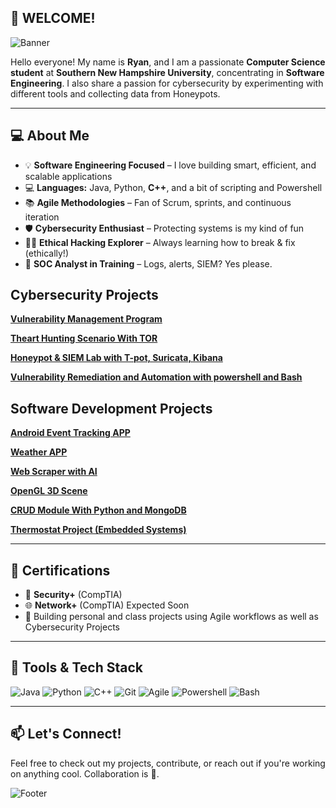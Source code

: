 ## 👋 WELCOME!

![Banner](https://capsule-render.vercel.app/api?type=waving&color=gradient&height=200&section=header&text=Hello,%20World!%20👨‍💻&fontSize=40)

Hello everyone! My name is **Ryan**, and I am a passionate **Computer Science student** at **Southern New Hampshire University**, concentrating in **Software Engineering**. I also share a passion for cybersecurity by experimenting
with different tools and collecting data from Honeypots. 

---

## 💻 About Me

- 💡 **Software Engineering Focused** – I love building smart, efficient, and scalable applications
- 💻 **Languages:** Java, Python, **C++**, and a bit of scripting and Powershell
- 📚 **Agile Methodologies** – Fan of Scrum, sprints, and continuous iteration
- 🛡️ **Cybersecurity Enthusiast** – Protecting systems is my kind of fun
- 🕵️‍♂️ **Ethical Hacking Explorer** – Always learning how to break & fix (ethically!)
- 🧠 **SOC Analyst in Training** – Logs, alerts, SIEM? Yes please.

## Cybersecurity Projects
**[Vulnerability Management Program](https://github.com/rypeguero/Vulnerability-Management/tree/main)**

**[Theart Hunting Scenario With TOR](https://github.com/rypeguero/Threat-Hunting-Scenario-TOR/edit/main/README.md)**

**[Honeypot & SIEM Lab with T-pot, Suricata, Kibana](https://github.com/rypeguero/Honeypot-SIEM-Lab-T-Pot-Kibana-)**

**[Vulnerability Remediation and Automation with powershell and Bash](https://github.com/rypeguero/Vulnerability-Remediations)**

## Software Development Projects
**[Android Event Tracking APP](https://github.com/rypeguero/EventTrackingApp)**

**[Weather APP](https://github.com/rypeguero/Weather-App)**

**[Web Scraper with AI](https://github.com/rypeguero/Web-Scraper-With-AI)**

**[OpenGL 3D Scene](https://github.com/rypeguero/OpenGL)**

**[CRUD Module With Python and MongoDB](https://github.com/rypeguero/CRUD-Module-With-Python-And-MongoDB)**

**[Thermostat Project (Embedded Systems)](https://github.com/rypeguero/Embedded-Systems-Thermostat-)**

---

## 🧠 Certifications
- 📘 **Security+** (CompTIA)
- 🌐 **Network+** (CompTIA) Expected Soon
- 🧪 Building personal and class projects using Agile workflows as well as Cybersecurity Projects

---

## 🧰 Tools & Tech Stack
![Java](https://img.shields.io/badge/Java-red?logo=java)
![Python](https://img.shields.io/badge/Python-yellow?logo=python)
![C++](https://img.shields.io/badge/C++-lightgrey?logo=c%2B%2B)
![Git](https://img.shields.io/badge/Git-F05032?logo=git&logoColor=white)
![Agile](https://img.shields.io/badge/Agile-Processes-blueviolet)
![Powershell](https://img.shields.io/badge/PowerShell-%3E%3D5.1-blue.svg)
![Bash](https://img.shields.io/badge/BASH-brightgreen.svg)

---

## 📫 Let's Connect!
Feel free to check out my projects, contribute, or reach out if you're working on anything cool. Collaboration is 💯.

![Footer](https://capsule-render.vercel.app/api?section=footer&type=waving&color=gradient)
